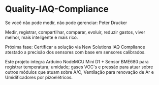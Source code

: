 # Quality-IAQ-Compliance

Se você não pode medir, não pode gerenciar: Peter Drucker

Medir, registrar, compartilhar, comparar, evoluir, reduzir gastos, viver melhor, mais inteligente e mais rico.

Próxima fase: Certificar a solução via New Solutions IAQ Compliance atestado a precisão dos sensores com base em sensores calibrados.

Este projeto integra Arduino NodeMCU Mini D1 + Sensor BME680 para registrar temperatura; umidade; gases VOC's e pressão para atuar sobre outros módulos que atuam
sobre A/C, Ventilação para renovação de Ar e Umidificadores por pizoelétricos.


